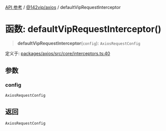 [API 参考](../../../index.md) / [@142vip/axios](../index.md) / defaultVipRequestInterceptor

# 函数: defaultVipRequestInterceptor()

> **defaultVipRequestInterceptor**(`config`): `AxiosRequestConfig`

定义于: [packages/axios/src/core/interceptors.ts:40](https://github.com/142vip/core-x/blob/58a4aca72f73ebc92491a458c9b83754486dc296/packages/axios/src/core/interceptors.ts#L40)

## 参数

### config

`AxiosRequestConfig`

## 返回

`AxiosRequestConfig`
